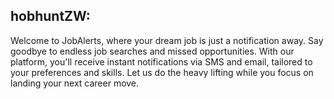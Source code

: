 ## hobhuntZW:

Welcome to JobAlerts, where your dream job is just a notification away. Say goodbye to endless job searches and missed opportunities. With our platform, you'll receive instant notifications via SMS and email, tailored to your preferences and skills. Let us do the heavy lifting while you focus on landing your next career move.
